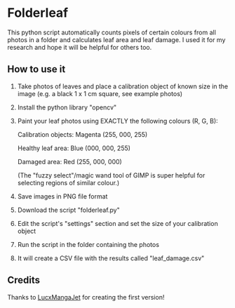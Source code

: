 # Folderleaf
This python script automatically counts pixels of certain colours from all photos in a folder and calculates leaf area and leaf damage.
I used it for my research and hope it will be helpful for others too.

## How to use it
 1. Take photos of leaves and place a calibration object of known size in the image (e.g. a black 1 x 1 cm square, see example photos)
 1. Install the python library "opencv"
 2. Paint your leaf photos using EXACTLY the following colours (R, G, B):
 
       Calibration objects:  Magenta (255, 000, 255)
       
       Healthy leaf area:    Blue    (000, 000, 255)
       
       Damaged area:         Red     (255, 000, 000)
       
       (The "fuzzy select"/magic wand tool of GIMP is super helpful for selecting regions of similar colour.)
       
 3. Save images in PNG file format
 4. Download the script "folderleaf.py"
 4. Edit the script's "settings" section and set the size of your calibration object
 5. Run the script in the folder containing the photos
 5. It will create a CSV file with the results called "leaf_damage.csv"

## Credits
Thanks to [LucxMangaJet](https://github.com/LucxMangaJet) for creating the first version!
